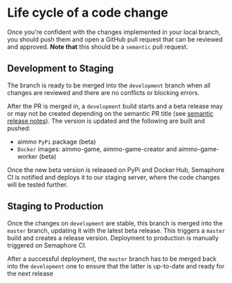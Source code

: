 # Life cycle of a code change
Once you're confident with the changes implemented in your local branch, you should push them and open a GitHub pull request that can be reviewed and approved. **Note that** this should be a `semantic` pull request.

## Development to Staging
The branch is ready to be merged into the `development` branch when all changes are reviewed and there are no conflicts or blocking errors.

After the PR is merged in, a `development` build starts and a beta release may or may not be created depending on the semantic PR title (see [semantic release notes](https://github.com/semantic-release/semantic-release)). The version is updated and the following are built and pushed:
* aimmo `PyPi` package (beta)
* `Docker` images: aimmo-game, aimmo-game-creator and aimmo-game-worker (beta)

Once the new beta version is released on PyPi and Docker Hub, Semaphore CI is notified and deploys it to our staging server, where the code changes will be tested further.

## Staging to Production
Once the changes on `development` are stable, this branch is merged into the `master` branch, updating it with the latest beta release. This triggers a `master` build and creates a release version. Deployment to production is manually triggered on Semaphore CI.

After a successful deployment, the `master` branch has to be merged back into the `development` one to ensure that the latter is up-to-date and ready for the next release
